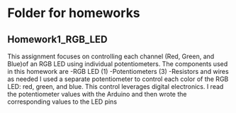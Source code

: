 # Folder for homeworks

## Homework1_RGB_LED
This assignment focuses on controlling each channel (Red, Green, and Blue)of  an  RGB  LED  using  individual  potentiometers. 
The components used in this homework are 
-RGB LED (1)
-Potentiometers (3)
-Resistors and wires as needed
I used a separate potentiometer to control each color of the RGB LED: red, green, and blue. This control leverages digital electronics. I read the potentiometer values with the Arduino and then wrote the corresponding values to the LED pins
